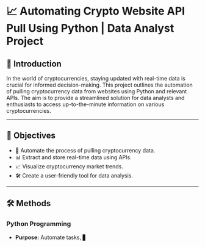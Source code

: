 # 📈 Automating Crypto Website API Pull Using Python | Data Analyst Project

## 🚀 Introduction

In the world of cryptocurrencies, staying updated with real-time data is crucial for informed decision-making. This project outlines the automation of pulling cryptocurrency data from websites using Python and relevant APIs. The aim is to provide a streamlined solution for data analysts and enthusiasts to access up-to-the-minute information on various cryptocurrencies.

---

## 🎯 Objectives

- 🔄 Automate the process of pulling cryptocurrency data.
- 📊 Extract and store real-time data using APIs.
- 📈 Visualize cryptocurrency market trends.
- 🛠️ Create a user-friendly tool for data analysis.

---

## 🛠️ Methods

### Python Programming
- **Purpose:** Automate tasks, ▋

